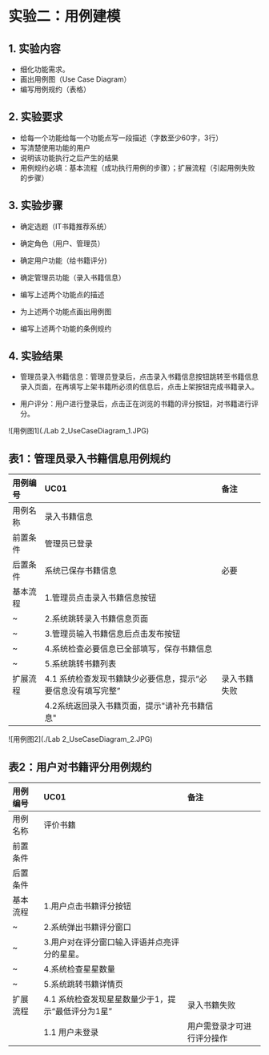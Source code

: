 # 实验二：用例建模

## 1. 实验内容

- 细化功能需求。
- 画出用例图（Use Case Diagram）
- 编写用例规约（表格）



## 2. 实验要求

- 给每一个功能给每一个功能点写一段描述（字数至少60字，3行）
- 写清楚使用功能的用户
- 说明该功能执行之后产生的结果
-  用例规约必填：基本流程（成功执行用例的步骤）；扩展流程（引起用例失败的步骤）



## 3. 实验步骤

- 确定选题（IT书籍推荐系统）

- 确定角色（用户、管理员）

- 确定用户功能（给书籍评分)
- 确定管理员功能（录入书籍信息）

- 编写上述两个功能点的描述

- 为上述两个功能点画出用例图

- 编写上述两个功能的条例规约





## 4. 实验结果

- 管理员录入书籍信息：管理员登录后，点击录入书籍信息按钮跳转至书籍信息录入页面，在再填写上架书籍所必须的信息后，点击上架按钮完成书籍录入。

-  用户评分：用户进行登录后，点击正在浏览的书籍的评分按钮，对书籍进行评分。







![用例图1](./Lab 2_UseCaseDiagram_1.JPG) 

## 表1：管理员录入书籍信息用例规约
| 用例编号 | UC01                                                         | 备注         |
| :------- | :----------------------------------------------------------- | :----------- |
| 用例名称 | 录入书籍信息                                                 |              |
| 前置条件 | 管理员已登录                                                 |              |
| 后置条件 | 系统已保存书籍信息                                           | 必要         |
| 基本流程 | 1.管理员点击录入书籍信息按钮                                 |              |
| ~        | 2.系统跳转录入书籍信息页面                                   |              |
| ~        | 3.管理员输入书籍信息后点击发布按钮                           |              |
| ~        | 4.系统检查必要信息已全部填写，保存书籍信息                   |              |
| ~        | 5.系统跳转书籍列表                                           |              |
| 扩展流程 | 4.1 系统检查发现书籍缺少必要信息，提示“必要信息没有填写完整” | 录入书籍失败 |
|          | 4.2系统返回录入书籍页面，提示"请补充书籍信息"                |              |





![用例图2](./Lab 2_UseCaseDiagram_2.JPG)

## 表2：用户对书籍评分用例规约

| 用例编号 | UC01                                               | 备注                       |
| :------- | :------------------------------------------------- | :------------------------- |
| 用例名称 | 评价书籍                                           |                            |
| 前置条件 |                                                    |                            |
| 后置条件 |                                                    |                            |
| 基本流程 | 1.用户点击书籍评分按钮                             |                            |
| ~        | 2.系统弹出书籍评分窗口                             |                            |
| ~        | 3.用户对在评分窗口输入评语并点亮评分的星星。       |                            |
| ~        | 4.系统检查星星数量                                 |                            |
| ~        | 5.系统跳转书籍详情页                               |                            |
| 扩展流程 | 4.1 系统检查发现星星数量少于1，提示“最低评分为1星” | 录入书籍失败               |
|          | 1.1 用户未登录                                     | 用户需登录才可进行评分操作 |

